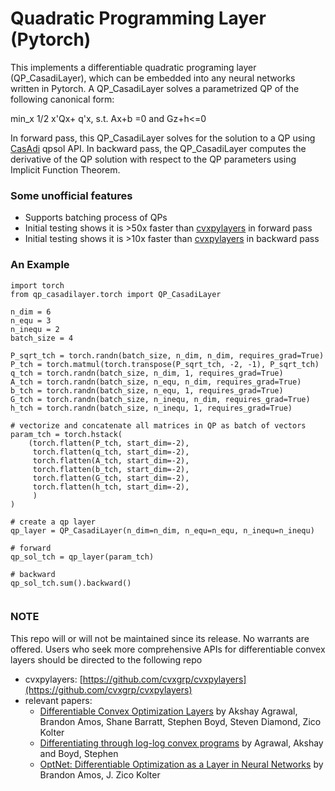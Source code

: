 # Quadratic Programming Layer (Pytorch)

This implements a differentiable quadratic programing layer (QP_CasadiLayer),
which can be embedded into any neural networks written in Pytorch.
A QP_CasadiLayer solves a parametrized QP of the following
canonical form:

min_x 1/2 x'Qx+ q'x, s.t. Ax+b =0 and Gz+h<=0

In forward pass, this QP_CasadiLayer solves for the solution to a QP  using [CasAdi](https://web.casadi.org/docs/) 
qpsol API. In  backward pass, the QP_CasadiLayer computes the derivative of the QP solution 
with respect to the QP parameters using Implicit Function Theorem.

### Some unofficial features

- Supports batching process of QPs
- Initial testing shows it is >50x faster than [cvxpylayers](https://github.com/cvxgrp/cvxpylayers) in forward pass
- Initial testing shows it is >10x faster than [cvxpylayers](https://github.com/cvxgrp/cvxpylayers) in backward pass


### An Example

```
import torch
from qp_casadilayer.torch import QP_CasadiLayer

n_dim = 6
n_equ = 3
n_inequ = 2
batch_size = 4

P_sqrt_tch = torch.randn(batch_size, n_dim, n_dim, requires_grad=True)
P_tch = torch.matmul(torch.transpose(P_sqrt_tch, -2, -1), P_sqrt_tch)
q_tch = torch.randn(batch_size, n_dim, 1, requires_grad=True)
A_tch = torch.randn(batch_size, n_equ, n_dim, requires_grad=True)
b_tch = torch.randn(batch_size, n_equ, 1, requires_grad=True)
G_tch = torch.randn(batch_size, n_inequ, n_dim, requires_grad=True)
h_tch = torch.randn(batch_size, n_inequ, 1, requires_grad=True)

# vectorize and concatenate all matrices in QP as batch of vectors
param_tch = torch.hstack(
    (torch.flatten(P_tch, start_dim=-2),
     torch.flatten(q_tch, start_dim=-2),
     torch.flatten(A_tch, start_dim=-2),
     torch.flatten(b_tch, start_dim=-2),
     torch.flatten(G_tch, start_dim=-2),
     torch.flatten(h_tch, start_dim=-2),
     )
)

# create a qp layer
qp_layer = QP_CasadiLayer(n_dim=n_dim, n_equ=n_equ, n_inequ=n_inequ)

# forward
qp_sol_tch = qp_layer(param_tch)

# backward
qp_sol_tch.sum().backward()


```

### NOTE
This repo will or will not be maintained since its release. No warrants are offered. 
 Users who seek more comprehensive APIs for differentiable convex layers should be directed to 
the following repo

- cvxpylayers: [https://github.com/cvxgrp/cvxpylayers](https://github.com/cvxgrp/cvxpylayers)
- relevant papers: 
  - [Differentiable Convex Optimization Layers](https://arxiv.org/abs/1910.12430) by Akshay Agrawal, Brandon Amos, Shane Barratt, Stephen Boyd, Steven Diamond, Zico Kolter
  - [Differentiating through log-log convex programs](https://web.stanford.edu/~boyd/papers/pdf/diff_llcvx.pdf) by Agrawal, Akshay and Boyd, Stephen
  - [OptNet: Differentiable Optimization as a Layer in Neural Networks](https://arxiv.org/abs/1703.00443) by Brandon Amos, J. Zico Kolter
